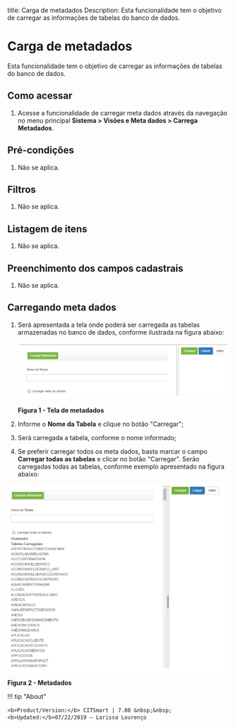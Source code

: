 title: Carga de metadados
Description: Esta funcionalidade tem o objetivo de carregar as informações de tabelas do banco de dados.
# Carga de metadados

Esta funcionalidade tem o objetivo de carregar as informações de tabelas do banco de dados.

Como acessar
-------------

1. Acesse a funcionalidade de carregar meta dados através da navegação no menu principal 
**Sistema > Visões e Meta dados > Carrega Metadados**.

Pré-condições
---------------

1. Não se aplica.

Filtros
---------

1. Não se aplica.

Listagem de itens
-------------------

1. Não se aplica.

Preenchimento dos campos cadastrais
--------------------------------------

1. Não se aplica.

Carregando meta dados
----------------------

1. Será apresentada a tela onde poderá ser carregada as tabelas armazenadas no banco de dados, conforme ilustrada na figura abaixo:

    ![Metadados](images/metadados.img1.png)
    
    **Figura 1 - Tela de metadados**
    
2. Informe o **Nome da Tabela** e clique no botão "Carregar";

3. Será carregada a tabela, conforme o nome informado;

4. Se preferir carregar todos os meta dados, basta marcar o campo **Carregar todas as tabelas** e clicar no botão "Carregar". 
Serão carregadas todas as tabelas, conforme exemplo apresentado na figura abaixo:

![Metadados](images/metadados.img2.png)

**Figura 2 - Metadados**

!!! tip "About"

    <b>Product/Version:</b> CITSmart | 7.00 &nbsp;&nbsp;
    <b>Updated:</b>07/22/2019 – Larissa Lourenço

